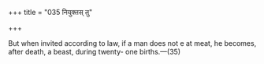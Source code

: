 +++
title = "035 नियुक्तस् तु"

+++

But when invited according to law, if a man does not e at meat, he becomes, after death, a beast, during twenty- one births.—(35)